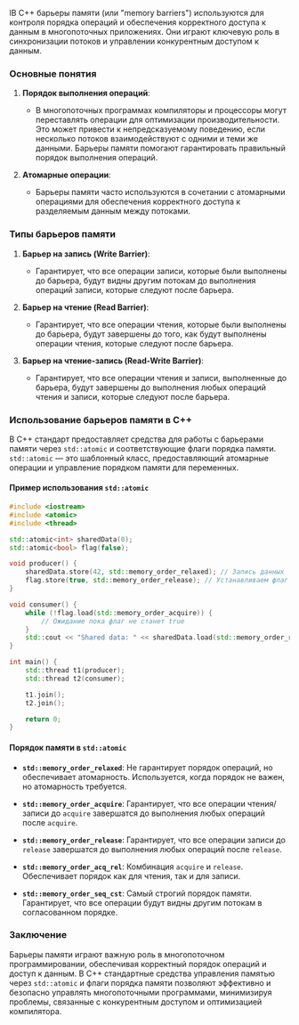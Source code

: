 lВ C++ барьеры памяти (или "memory barriers") используются для контроля порядка операций и обеспечения корректного доступа к данным в многопоточных приложениях. Они играют ключевую роль в синхронизации потоков и управлении конкурентным доступом к данным.

### Основные понятия

1. **Порядок выполнения операций**:
   - В многопоточных программах компиляторы и процессоры могут переставлять операции для оптимизации производительности. Это может привести к непредсказуемому поведению, если несколько потоков взаимодействуют с одними и теми же данными. Барьеры памяти помогают гарантировать правильный порядок выполнения операций.

2. **Атомарные операции**:
   - Барьеры памяти часто используются в сочетании с атомарными операциями для обеспечения корректного доступа к разделяемым данным между потоками.

### Типы барьеров памяти

1. **Барьер на запись (Write Barrier)**:
   - Гарантирует, что все операции записи, которые были выполнены до барьера, будут видны другим потокам до выполнения операций записи, которые следуют после барьера.

2. **Барьер на чтение (Read Barrier)**:
   - Гарантирует, что все операции чтения, которые были выполнены до барьера, будут завершены до того, как будут выполнены операции чтения, которые следуют после барьера.

3. **Барьер на чтение-запись (Read-Write Barrier)**:
   - Гарантирует, что все операции чтения и записи, выполненные до барьера, будут завершены до выполнения любых операций чтения и записи, которые следуют после барьера.

### Использование барьеров памяти в C++

В C++ стандарт предоставляет средства для работы с барьерами памяти через `std::atomic` и соответствующие флаги порядка памяти. `std::atomic` — это шаблонный класс, предоставляющий атомарные операции и управление порядком памяти для переменных.

#### Пример использования `std::atomic`

```cpp
#include <iostream>
#include <atomic>
#include <thread>

std::atomic<int> sharedData(0);
std::atomic<bool> flag(false);

void producer() {
    sharedData.store(42, std::memory_order_relaxed); // Запись данных
    flag.store(true, std::memory_order_release); // Устанавливаем флаг
}

void consumer() {
    while (!flag.load(std::memory_order_acquire)) {
        // Ожидание пока флаг не станет true
    }
    std::cout << "Shared data: " << sharedData.load(std::memory_order_relaxed) << std::endl;
}

int main() {
    std::thread t1(producer);
    std::thread t2(consumer);

    t1.join();
    t2.join();

    return 0;
}
```

#### Порядок памяти в `std::atomic`

- **`std::memory_order_relaxed`**: Не гарантирует порядок операций, но обеспечивает атомарность. Используется, когда порядок не важен, но атомарность требуется.

- **`std::memory_order_acquire`**: Гарантирует, что все операции чтения/записи до `acquire` завершатся до выполнения любых операций после `acquire`.

- **`std::memory_order_release`**: Гарантирует, что все операции записи до `release` завершатся до выполнения любых операций после `release`.

- **`std::memory_order_acq_rel`**: Комбинация `acquire` и `release`. Обеспечивает порядок как для чтения, так и для записи.

- **`std::memory_order_seq_cst`**: Самый строгий порядок памяти. Гарантирует, что все операции будут видны другим потокам в согласованном порядке.

### Заключение

Барьеры памяти играют важную роль в многопоточном программировании, обеспечивая корректный порядок операций и доступ к данным. В C++ стандартные средства управления памятью через `std::atomic` и флаги порядка памяти позволяют эффективно и безопасно управлять многопоточными программами, минимизируя проблемы, связанные с конкурентным доступом и оптимизацией компилятора.